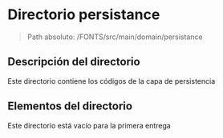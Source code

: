 # Directorio persistance

> Path absoluto: /FONTS/src/main/domain/persistance

## Descripción del directorio
Este directorio contiene los códigos de la capa de persistencia

## Elementos del directorio
Este directorio está vacío para la primera entrega
